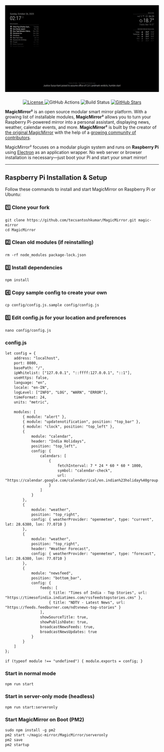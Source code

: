 # ![MagicMirror²: The open source modular smart mirror platform.](main_screen.png)

<p style="text-align: center">
  <a href="https://choosealicense.com/licenses/mit">
    <img src="https://img.shields.io/badge/license-MIT-blue.svg" alt="License">
  </a>
  <img src="https://img.shields.io/github/actions/workflow/status/magicmirrororg/magicmirror/automated-tests.yaml" alt="GitHub Actions">
  <img src="https://img.shields.io/github/check-runs/magicmirrororg/magicmirror/master" alt="Build Status">
  <a href="https://github.com/tecsantoshkumar/MagicMirror">
    <img src="https://img.shields.io/github/stars/tecsantoshkumar/MagicMirror?style=social" alt="GitHub Stars">
  </a>
</p>

**MagicMirror²** is an open source modular smart mirror platform. With a growing list of installable modules, **MagicMirror²** allows you to turn your Raspberry Pi-powered mirror into a personal assistant, displaying news, weather, calendar events, and more. **MagicMirror²** is built by the creator of [the original MagicMirror](https://michaelteeuw.nl/tagged/magicmirror) with the help of a [growing community of contributors](https://github.com/tecsantoshkumar/MagicMirror/graphs/contributors).

MagicMirror² focuses on a modular plugin system and runs on **Raspberry Pi** using [Electron](https://www.electronjs.org/) as an application wrapper. No web server or browser installation is necessary—just boot your Pi and start your smart mirror!

---

## Raspberry Pi Installation & Setup

Follow these commands to install and start MagicMirror on Raspberry Pi or Ubuntu:

### 1️⃣ Clone your fork

```
git clone https://github.com/tecsantoshkumar/MagicMirror.git magic-mirror
cd MagicMirror
```

### 2️⃣ Clean old modules (if reinstalling)

```
rm -rf node_modules package-lock.json
```

### 3️⃣ Install dependencies

```
npm install
```

### 4️⃣ Copy sample config to create your own

```
cp config/config.js.sample config/config.js
```

### 5️⃣ Edit config.js for your location and preferences

```
nano config/config.js
```

### config.js

```
let config = {
    address: "localhost",
    port: 8080,
    basePath: "/",
    ipWhitelist: ["127.0.0.1", "::ffff:127.0.0.1", "::1"],
    useHttps: false,
    language: "en",
    locale: "en-IN",
    logLevel: ["INFO", "LOG", "WARN", "ERROR"],
    timeFormat: 24,
    units: "metric",

    modules: [
        { module: "alert" },
        { module: "updatenotification", position: "top_bar" },
        { module: "clock", position: "top_left" },
        {
            module: "calendar",
            header: "India Holidays",
            position: "top_left",
            config: {
                calendars: [
                    {
                        fetchInterval: 7 * 24 * 60 * 60 * 1000,
                        symbol: "calendar-check",
                        url: "https://calendar.google.com/calendar/ical/en.indian%23holiday%40group.v.calendar.google.com/public/basic.ics"
                    }
                ]
            }
        },
        {
            module: "weather",
            position: "top_right",
            config: { weatherProvider: "openmeteo", type: "current", lat: 28.6380, lon: 77.0710 }
        },
        {
            module: "weather",
            position: "top_right",
            header: "Weather Forecast",
            config: { weatherProvider: "openmeteo", type: "forecast", lat: 28.6380, lon: 77.0710 }
        },
        {
            module: "newsfeed",
            position: "bottom_bar",
            config: {
                feeds: [
                    { title: "Times of India - Top Stories", url: "https://timesofindia.indiatimes.com/rssfeedstopstories.cms" },
                    { title: "NDTV - Latest News", url: "https://feeds.feedburner.com/ndtvnews-top-stories" }
                ],
                showSourceTitle: true,
                showPublishDate: true,
                broadcastNewsFeeds: true,
                broadcastNewsUpdates: true
            }
        }
    ]
};

if (typeof module !== "undefined") { module.exports = config; }

```

### Start in normal mode

```
npm run start
```

### Start in server-only mode (headless)

```
npm run start:serveronly
```

### Start MagicMirror on Boot (PM2)

```
sudo npm install -g pm2
pm2 start ~/magic-mirror/MagicMirror/serveronly
pm2 save
pm2 startup
```
